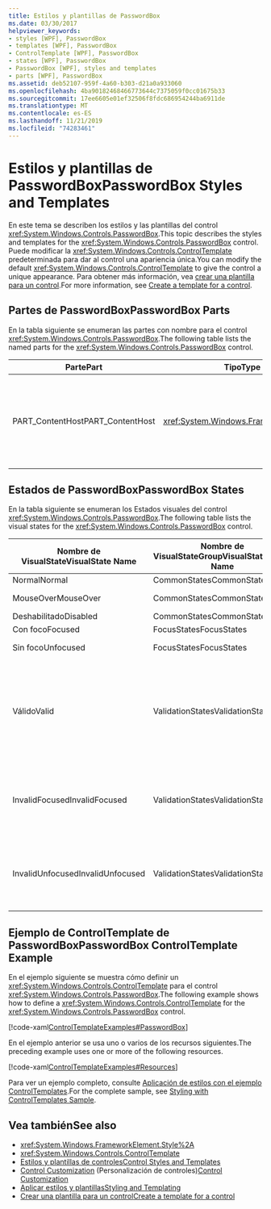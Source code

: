 ```yaml
---
title: Estilos y plantillas de PasswordBox
ms.date: 03/30/2017
helpviewer_keywords:
- styles [WPF], PasswordBox
- templates [WPF], PasswordBox
- ControlTemplate [WPF], PasswordBox
- states [WPF], PasswordBox
- PasswordBox [WPF], styles and templates
- parts [WPF], PasswordBox
ms.assetid: deb52107-959f-4a60-b303-d21a0a933060
ms.openlocfilehash: 4ba90182468466773644c7375059f0cc01675b33
ms.sourcegitcommit: 17ee6605e01ef32506f8fdc686954244ba6911de
ms.translationtype: MT
ms.contentlocale: es-ES
ms.lasthandoff: 11/21/2019
ms.locfileid: "74283461"
---
```

# <a name="passwordbox-styles-and-templates"></a><span data-ttu-id="99a35-102">Estilos y plantillas de PasswordBox</span><span class="sxs-lookup"><span data-stu-id="99a35-102">PasswordBox Styles and Templates</span></span>

<span data-ttu-id="99a35-103">En este tema se describen los estilos y las plantillas del control <xref:System.Windows.Controls.PasswordBox>.</span><span class="sxs-lookup"><span data-stu-id="99a35-103">This topic describes the styles and templates for the <xref:System.Windows.Controls.PasswordBox> control.</span></span> <span data-ttu-id="99a35-104">Puede modificar la <xref:System.Windows.Controls.ControlTemplate> predeterminada para dar al control una apariencia única.</span><span class="sxs-lookup"><span data-stu-id="99a35-104">You can modify the default <xref:System.Windows.Controls.ControlTemplate> to give the control a unique appearance.</span></span> <span data-ttu-id="99a35-105">Para obtener más información, vea [crear una plantilla para un control](../../../desktop-wpf/themes/how-to-create-apply-template.md).</span><span class="sxs-lookup"><span data-stu-id="99a35-105">For more information, see [Create a template for a control](../../../desktop-wpf/themes/how-to-create-apply-template.md).</span></span>

## <a name="passwordbox-parts"></a><span data-ttu-id="99a35-106">Partes de PasswordBox</span><span class="sxs-lookup"><span data-stu-id="99a35-106">PasswordBox Parts</span></span>

<span data-ttu-id="99a35-107">En la tabla siguiente se enumeran las partes con nombre para el control <xref:System.Windows.Controls.PasswordBox>.</span><span class="sxs-lookup"><span data-stu-id="99a35-107">The following table lists the named parts for the <xref:System.Windows.Controls.PasswordBox> control.</span></span>

|<span data-ttu-id="99a35-108">Parte</span><span class="sxs-lookup"><span data-stu-id="99a35-108">Part</span></span>|<span data-ttu-id="99a35-109">Tipo</span><span class="sxs-lookup"><span data-stu-id="99a35-109">Type</span></span>|<span data-ttu-id="99a35-110">Descripción</span><span class="sxs-lookup"><span data-stu-id="99a35-110">Description</span></span>|
|-|-|-|
|<span data-ttu-id="99a35-111">PART_ContentHost</span><span class="sxs-lookup"><span data-stu-id="99a35-111">PART_ContentHost</span></span>|<xref:System.Windows.FrameworkElement>|<span data-ttu-id="99a35-112">Elemento visual que puede contener un <xref:System.Windows.FrameworkElement>.</span><span class="sxs-lookup"><span data-stu-id="99a35-112">A visual element that can contain a <xref:System.Windows.FrameworkElement>.</span></span> <span data-ttu-id="99a35-113">El texto del <xref:System.Windows.Controls.PasswordBox> se muestra en este elemento.</span><span class="sxs-lookup"><span data-stu-id="99a35-113">The text of the <xref:System.Windows.Controls.PasswordBox> is displayed in this element.</span></span>|

## <a name="passwordbox-states"></a><span data-ttu-id="99a35-114">Estados de PasswordBox</span><span class="sxs-lookup"><span data-stu-id="99a35-114">PasswordBox States</span></span>

<span data-ttu-id="99a35-115">En la tabla siguiente se enumeran los Estados visuales del control <xref:System.Windows.Controls.PasswordBox>.</span><span class="sxs-lookup"><span data-stu-id="99a35-115">The following table lists the visual states for the <xref:System.Windows.Controls.PasswordBox> control.</span></span>

|<span data-ttu-id="99a35-116">Nombre de VisualState</span><span class="sxs-lookup"><span data-stu-id="99a35-116">VisualState Name</span></span>|<span data-ttu-id="99a35-117">Nombre de VisualStateGroup</span><span class="sxs-lookup"><span data-stu-id="99a35-117">VisualStateGroup Name</span></span>|<span data-ttu-id="99a35-118">Descripción</span><span class="sxs-lookup"><span data-stu-id="99a35-118">Description</span></span>|
|-|-|-|
|<span data-ttu-id="99a35-119">Normal</span><span class="sxs-lookup"><span data-stu-id="99a35-119">Normal</span></span>|<span data-ttu-id="99a35-120">CommonStates</span><span class="sxs-lookup"><span data-stu-id="99a35-120">CommonStates</span></span>|<span data-ttu-id="99a35-121">El estado predeterminado.</span><span class="sxs-lookup"><span data-stu-id="99a35-121">The default state.</span></span>|
|<span data-ttu-id="99a35-122">MouseOver</span><span class="sxs-lookup"><span data-stu-id="99a35-122">MouseOver</span></span>|<span data-ttu-id="99a35-123">CommonStates</span><span class="sxs-lookup"><span data-stu-id="99a35-123">CommonStates</span></span>|<span data-ttu-id="99a35-124">El puntero del mouse se coloca sobre el control.</span><span class="sxs-lookup"><span data-stu-id="99a35-124">The mouse pointer is positioned over the control.</span></span>|
|<span data-ttu-id="99a35-125">Deshabilitado</span><span class="sxs-lookup"><span data-stu-id="99a35-125">Disabled</span></span>|<span data-ttu-id="99a35-126">CommonStates</span><span class="sxs-lookup"><span data-stu-id="99a35-126">CommonStates</span></span>|<span data-ttu-id="99a35-127">El control está deshabilitado.</span><span class="sxs-lookup"><span data-stu-id="99a35-127">The control is disabled.</span></span>|
|<span data-ttu-id="99a35-128">Con foco</span><span class="sxs-lookup"><span data-stu-id="99a35-128">Focused</span></span>|<span data-ttu-id="99a35-129">FocusStates</span><span class="sxs-lookup"><span data-stu-id="99a35-129">FocusStates</span></span>|<span data-ttu-id="99a35-130">El control tiene el foco.</span><span class="sxs-lookup"><span data-stu-id="99a35-130">The control has focus.</span></span>|
|<span data-ttu-id="99a35-131">Sin foco</span><span class="sxs-lookup"><span data-stu-id="99a35-131">Unfocused</span></span>|<span data-ttu-id="99a35-132">FocusStates</span><span class="sxs-lookup"><span data-stu-id="99a35-132">FocusStates</span></span>|<span data-ttu-id="99a35-133">El control no tiene el foco.</span><span class="sxs-lookup"><span data-stu-id="99a35-133">The control does not have focus.</span></span>|
|<span data-ttu-id="99a35-134">Válido</span><span class="sxs-lookup"><span data-stu-id="99a35-134">Valid</span></span>|<span data-ttu-id="99a35-135">ValidationStates</span><span class="sxs-lookup"><span data-stu-id="99a35-135">ValidationStates</span></span>|<span data-ttu-id="99a35-136">El control utiliza la clase <xref:System.Windows.Controls.Validation> y la propiedad adjunta <xref:System.Windows.Controls.Validation.HasError%2A?displayProperty=nameWithType> es `false`.</span><span class="sxs-lookup"><span data-stu-id="99a35-136">The control uses the <xref:System.Windows.Controls.Validation> class and the <xref:System.Windows.Controls.Validation.HasError%2A?displayProperty=nameWithType> attached property is `false`.</span></span>|
|<span data-ttu-id="99a35-137">InvalidFocused</span><span class="sxs-lookup"><span data-stu-id="99a35-137">InvalidFocused</span></span>|<span data-ttu-id="99a35-138">ValidationStates</span><span class="sxs-lookup"><span data-stu-id="99a35-138">ValidationStates</span></span>|<span data-ttu-id="99a35-139">La propiedad adjunta <xref:System.Windows.Controls.Validation.HasError%2A?displayProperty=nameWithType> es `true` tiene el foco.</span><span class="sxs-lookup"><span data-stu-id="99a35-139">The <xref:System.Windows.Controls.Validation.HasError%2A?displayProperty=nameWithType> attached property is `true` has the control has focus.</span></span>|
|<span data-ttu-id="99a35-140">InvalidUnfocused</span><span class="sxs-lookup"><span data-stu-id="99a35-140">InvalidUnfocused</span></span>|<span data-ttu-id="99a35-141">ValidationStates</span><span class="sxs-lookup"><span data-stu-id="99a35-141">ValidationStates</span></span>|<span data-ttu-id="99a35-142">La propiedad adjunta <xref:System.Windows.Controls.Validation.HasError%2A?displayProperty=nameWithType> es `true` tiene el control no tiene el foco.</span><span class="sxs-lookup"><span data-stu-id="99a35-142">The <xref:System.Windows.Controls.Validation.HasError%2A?displayProperty=nameWithType> attached property is `true` has the control does not have focus.</span></span>|

## <a name="passwordbox-controltemplate-example"></a><span data-ttu-id="99a35-143">Ejemplo de ControlTemplate de PasswordBox</span><span class="sxs-lookup"><span data-stu-id="99a35-143">PasswordBox ControlTemplate Example</span></span>

<span data-ttu-id="99a35-144">En el ejemplo siguiente se muestra cómo definir un <xref:System.Windows.Controls.ControlTemplate> para el control <xref:System.Windows.Controls.PasswordBox>.</span><span class="sxs-lookup"><span data-stu-id="99a35-144">The following example shows how to define a <xref:System.Windows.Controls.ControlTemplate> for the <xref:System.Windows.Controls.PasswordBox> control.</span></span>

[!code-xaml[ControlTemplateExamples#PasswordBox](~/samples/snippets/csharp/VS_Snippets_Wpf/ControlTemplateExamples/CS/resources/textbox.xaml#passwordbox)]

<span data-ttu-id="99a35-145">En el ejemplo anterior se usa uno o varios de los recursos siguientes.</span><span class="sxs-lookup"><span data-stu-id="99a35-145">The preceding example uses one or more of the following resources.</span></span>

[!code-xaml[ControlTemplateExamples#Resources](~/samples/snippets/csharp/VS_Snippets_Wpf/ControlTemplateExamples/CS/resources/shared.xaml#resources)]

<span data-ttu-id="99a35-146">Para ver un ejemplo completo, consulte [Aplicación de estilos con el ejemplo ControlTemplates](https://github.com/Microsoft/WPF-Samples/tree/master/Styles%20&%20Templates/IntroToStylingAndTemplating).</span><span class="sxs-lookup"><span data-stu-id="99a35-146">For the complete sample, see [Styling with ControlTemplates Sample](https://github.com/Microsoft/WPF-Samples/tree/master/Styles%20&%20Templates/IntroToStylingAndTemplating).</span></span>

## <a name="see-also"></a><span data-ttu-id="99a35-147">Vea también</span><span class="sxs-lookup"><span data-stu-id="99a35-147">See also</span></span>

- <xref:System.Windows.FrameworkElement.Style%2A>
- <xref:System.Windows.Controls.ControlTemplate>
- [<span data-ttu-id="99a35-148">Estilos y plantillas de controles</span><span class="sxs-lookup"><span data-stu-id="99a35-148">Control Styles and Templates</span></span>](control-styles-and-templates.md)
- <span data-ttu-id="99a35-149">[Control Customization](control-customization.md) (Personalización de controles)</span><span class="sxs-lookup"><span data-stu-id="99a35-149">[Control Customization](control-customization.md)</span></span>
- [<span data-ttu-id="99a35-150">Aplicar estilos y plantillas</span><span class="sxs-lookup"><span data-stu-id="99a35-150">Styling and Templating</span></span>](../../../desktop-wpf/fundamentals/styles-templates-overview.md)
- [<span data-ttu-id="99a35-151">Crear una plantilla para un control</span><span class="sxs-lookup"><span data-stu-id="99a35-151">Create a template for a control</span></span>](../../../desktop-wpf/themes/how-to-create-apply-template.md)
